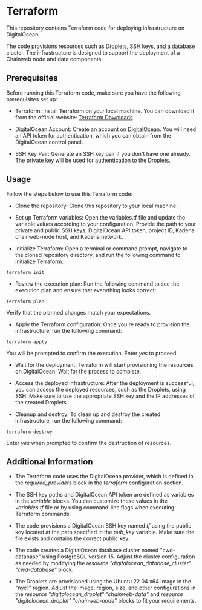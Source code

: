 # Terraform

This repository contains Terraform code for deploying infrastructure on DigitalOcean.

The code provisions resources such as Droplets, SSH keys, and a database cluster. The infrastructure is designed to support the deployment of a Chainweb node and data components.

## Prerequisites

Before running this Terraform code, make sure you have the following prerequisites set up:

- Terraform: Install Terraform on your local machine. You can download it from the official website: [Terraform Downloads](https://developer.hashicorp.com/terraform/downloads).

- DigitalOcean Account: Create an account on [DigitalOcean](https://www.digitalocean.com/). You will need an API token for authentication, which you can obtain from the DigitalOcean control panel.

- SSH Key Pair: Generate an SSH key pair if you don't have one already. The private key will be used for authentication to the Droplets.

## Usage

Follow the steps below to use this Terraform code:

- Clone the repository: Clone this repository to your local machine.

- Set up Terraform variables: Open the variables.tf file and update the variable values according to your configuration. Provide the path to your private and public SSH keys, DigitalOcean API token, project ID, Kadena chainweb-node host, and Kadena network.

- Initialize Terraform: Open a terminal or command prompt, navigate to the cloned repository directory, and run the following command to initialize Terraform:

```
terraform init
```

- Review the execution plan: Run the following command to see the execution plan and ensure that everything looks correct:

```
terraform plan
```
Verify that the planned changes match your expectations.

- Apply the Terraform configuration: Once you're ready to provision the infrastructure, run the following command:

```
terraform apply
```
You will be prompted to confirm the execution. Enter *yes* to proceed.

- Wait for the deployment: Terraform will start provisioning the resources on DigitalOcean. Wait for the process to complete.

- Access the deployed infrastructure: After the deployment is successful, you can access the deployed resources, such as the Droplets, using SSH. Make sure to use the appropriate SSH key and the IP addresses of the created Droplets.

- Cleanup and destroy: To clean up and destroy the created infrastructure, run the following command:

```
terraform destroy
```
Enter *yes* when prompted to confirm the destruction of resources.

## Additional Information

- The Terraform code uses the DigitalOcean provider, which is defined in the *required_providers* block in the *terraform* configuration section.

- The SSH key paths and DigitalOcean API token are defined as variables in the *variable* blocks. You can customize these values in the *variables.tf* file or by using command-line flags when executing Terraform commands.

- The code provisions a DigitalOcean SSH key named *tf* using the public key located at the path specified in the *pub_key* variable. Make sure the file exists and contains the correct public key.

- The code creates a DigitalOcean database cluster named "cwd-database" using PostgreSQL version 15. Adjust the cluster configuration as needed by modifying the *resource "digitalocean_database_cluster" "cwd-database"* block.

- The Droplets are provisioned using the Ubuntu 22.04 x64 image in the "nyc1" region. Adjust the image, region, size, and other configurations in the *resource "digitalocean_droplet" "chainweb-data"* and *resource "digitalocean_droplet" "chainweb-node"* blocks to fit your requirements.
